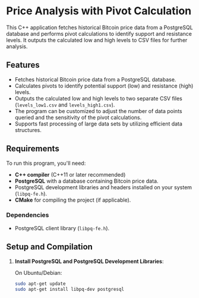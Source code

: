 # Price Analysis with Pivot Calculation

This C++ application fetches historical Bitcoin price data from a PostgreSQL database and performs pivot calculations to identify support and resistance levels. It outputs the calculated low and high levels to CSV files for further analysis.

## Features

- Fetches historical Bitcoin price data from a PostgreSQL database.
- Calculates pivots to identify potential support (low) and resistance (high) levels.
- Outputs the calculated low and high levels to two separate CSV files (`levels_low1.csv` and `levels_high1.csv`).
- The program can be customized to adjust the number of data points queried and the sensitivity of the pivot calculations.
- Supports fast processing of large data sets by utilizing efficient data structures.

## Requirements

To run this program, you'll need:

- **C++ compiler** (C++11 or later recommended)
- **PostgreSQL** with a database containing Bitcoin price data.
- PostgreSQL development libraries and headers installed on your system (`libpq-fe.h`).
- **CMake** for compiling the project (if applicable).

### Dependencies

- PostgreSQL client library (`libpq-fe.h`).

## Setup and Compilation

1. **Install PostgreSQL and PostgreSQL Development Libraries**:

   On Ubuntu/Debian:
   ```bash
   sudo apt-get update
   sudo apt-get install libpq-dev postgresql
